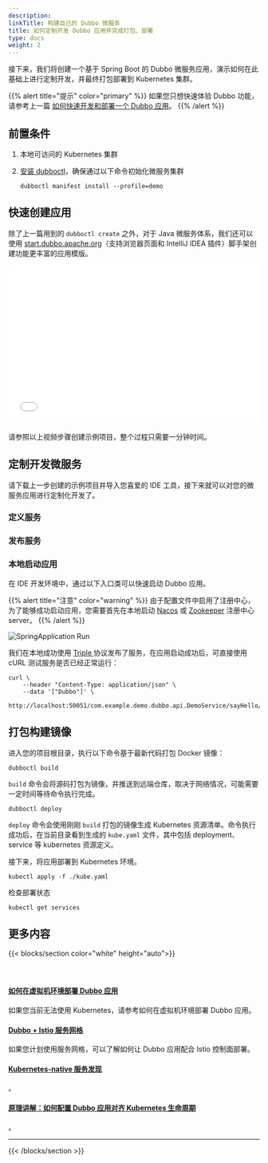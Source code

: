 ```yaml
---
description:
linkTitle: 构建自己的 Dubbo 微服务
title: 如何定制开发 Dubbo 应用并完成打包、部署
type: docs
weight: 2
---
```


接下来，我们将创建一个基于 Spring Boot 的 Dubbo 微服务应用，演示如何在此基础上进行定制开发，并最终打包部署到 Kubernetes 集群。

{{% alert title="提示" color="primary" %}}
如果您只想快速体验 Dubbo 功能，请参考上一篇 [如何快速开发和部署一个 Dubbo 应用](../develop)。
{{% /alert %}}

## 前置条件
1. 本地可访问的 Kubernetes 集群
2. [安装 dubboctl](../develop/#前置条件)，确保通过以下命令初始化微服务集群

    ```shell
    dubboctl manifest install --profile=demo
    ```

## 快速创建应用
除了上一篇用到的 `dubboctl create` 之外，对于 Java 微服务体系，我们还可以使用 <a href="https://start.dubbo.apache.org" target="_blank">start.dubbo.apache.org</a>（支持浏览器页面和 IntelliJ IDEA 插件）脚手架创建功能更丰富的应用模版。

<div class="col-lg-6 mt-5 mt-lg-3 mb-3 d-sm-block">
    <div class="column bg-texture center" style="min-height:320px" >
        <iframe style="height: 315px;position:relative;width: 100%; max-width:800px;" height="315" src="//player.bilibili.com/player.html?aid=703709539&bvid=BV17m4y1577g&cid=1273129142&p=1" frameborder="0" allow="accelerometer; autoplay; encrypted-media; gyroscope; picture-in-picture" allowfullscreen></iframe>
    </div>
</div>

请参照以上视频步骤创建示例项目，整个过程只需要一分钟时间。

## 定制开发微服务

请下载上一步创建的示例项目并导入您喜爱的 IDE 工具，接下来就可以对您的微服务应用进行定制化开发了。

### 定义服务

### 发布服务

### 本地启动应用
在 IDE 开发环境中，通过以下入口类可以快速启动 Dubbo 应用。

{{% alert title="注意" color="warning" %}}
由于配置文件中启用了注册中心，为了能够成功启动应用，您需要首先在本地启动 <a href="https://nacos.io/zh-cn/docs/v2/quickstart/quick-start.html" target="_blank_">Nacos</a> 或 <a href="https://zookeeper.apache.org/doc/current/zookeeperStarted.html" target="_blank_">Zookeeper</a> 注册中心 server。
{{% /alert %}}

![SpringApplication Run](/imgs/v3/quickstart/application-run.png)

我们在本地成功使用 <a href="/zh-cn/overview/reference/protocols/triple/" target="_blank_">Triple </a>协议发布了服务，在应用启动成功后，可直接使用 cURL 测试服务是否已经正常运行：

```shell
curl \
    --header "Content-Type: application/json" \
    --data '["Dubbo"]' \
    http://localhost:50051/com.example.demo.dubbo.api.DemoService/sayHello/
```

## 打包构建镜像
进入您的项目根目录，执行以下命令基于最新代码打包 Docker 镜像：

```shell
dubboctl build
```

`build` 命令会将源码打包为镜像，并推送到远端仓库，取决于网络情况，可能需要一定时间等待命令执行完成。

```shell
dubboctl deploy
```

`deploy` 命令会使用刚刚 `build` 打包的镜像生成 Kubernetes 资源清单。命令执行成功后，在当前目录看到生成的 `kube.yaml` 文件，其中包括 deployment、service 等 kubernetes 资源定义。

接下来，将应用部署到 Kubernetes 环境。

```shell
kubectl apply -f ./kube.yaml
```

检查部署状态
```shell
kubectl get services
```

## 更多内容
{{< blocks/section color="white" height="auto">}}
<div class="td-content list-page">
    <div class="lead"></div><header class="article-meta">
    </header><div class="row">
    <div class="col-sm col-md-6 mb-4">
        <div class="h-100 card shadow" href="#">
            <div class="card-body">
                <h4 class="card-title">
                     <a href='{{< relref "./customize" >}}'>如何在虚拟机环境部署 Dubbo 应用</a>
                </h4>
                <p>如果您当前无法使用 Kubernetes，请参考如何在虚拟机环境部署 Dubbo 应用。</p>
            </div>
        </div>
    </div>
    <div class="col-sm col-md-6 mb-4">
        <div class="h-100 card shadow" href="#">
            <div class="card-body">
                <h4 class="card-title">
                     <a href='{{< relref "./customize" >}}'>Dubbo + Istio 服务网格</a>
                </h4>
                <p>如果您计划使用服务网格，可以了解如何让 Dubbo 应用配合 Istio 控制面部署。</p>
            </div>
        </div>
    </div>
    <div class="col-sm col-md-6 mb-4">
        <div class="h-100 card shadow" href="#">
            <div class="card-body">
                <h4 class="card-title">
                     <a href='{{< relref "./customize" >}}'>Kubernetes-native 服务发现</a>
                </h4>
                <p>。</p>
            </div>
        </div>
    </div>
    <div class="col-sm col-md-6 mb-4">
        <div class="h-100 card shadow" href="#">
            <div class="card-body">
                <h4 class="card-title">
                     <a href='{{< relref "./customize" >}}'>原理讲解：如何配置 Dubbo 应用对齐 Kubernetes 生命周期</a>
                </h4>
                <p>。</p>
            </div>
        </div>
    </div>
</div>
<hr>
</div>

{{< /blocks/section >}}
